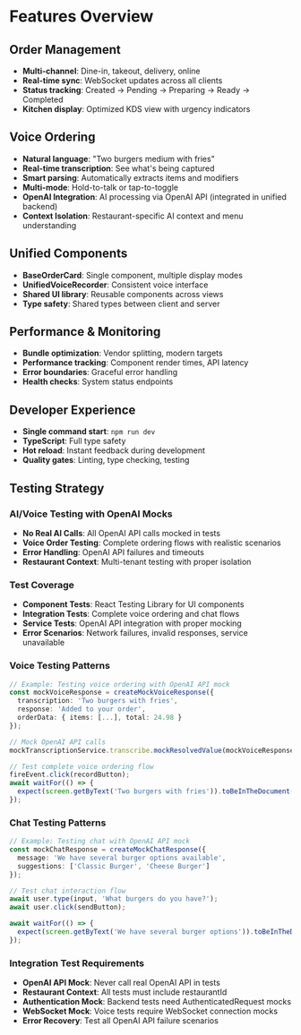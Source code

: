 # Features Overview

## Order Management
- **Multi-channel**: Dine-in, takeout, delivery, online
- **Real-time sync**: WebSocket updates across all clients
- **Status tracking**: Created → Pending → Preparing → Ready → Completed
- **Kitchen display**: Optimized KDS view with urgency indicators

## Voice Ordering
- **Natural language**: "Two burgers medium with fries"
- **Real-time transcription**: See what's being captured
- **Smart parsing**: Automatically extracts items and modifiers
- **Multi-mode**: Hold-to-talk or tap-to-toggle
- **OpenAI Integration**: AI processing via OpenAI API (integrated in unified backend)
- **Context Isolation**: Restaurant-specific AI context and menu understanding

## Unified Components
- **BaseOrderCard**: Single component, multiple display modes
- **UnifiedVoiceRecorder**: Consistent voice interface
- **Shared UI library**: Reusable components across views
- **Type safety**: Shared types between client and server

## Performance & Monitoring
- **Bundle optimization**: Vendor splitting, modern targets
- **Performance tracking**: Component render times, API latency
- **Error boundaries**: Graceful error handling
- **Health checks**: System status endpoints

## Developer Experience
- **Single command start**: `npm run dev`
- **TypeScript**: Full type safety
- **Hot reload**: Instant feedback during development
- **Quality gates**: Linting, type checking, testing

## Testing Strategy

### AI/Voice Testing with OpenAI Mocks
- **No Real AI Calls**: All OpenAI API calls mocked in tests
- **Voice Order Testing**: Complete ordering flows with realistic scenarios
- **Error Handling**: OpenAI API failures and timeouts
- **Restaurant Context**: Multi-tenant testing with proper isolation

### Test Coverage
- **Component Tests**: React Testing Library for UI components
- **Integration Tests**: Complete voice ordering and chat flows
- **Service Tests**: OpenAI API integration with proper mocking
- **Error Scenarios**: Network failures, invalid responses, service unavailable

### Voice Testing Patterns
```typescript
// Example: Testing voice ordering with OpenAI API mock
const mockVoiceResponse = createMockVoiceResponse({
  transcription: 'Two burgers with fries',
  response: 'Added to your order',
  orderData: { items: [...], total: 24.98 }
});

// Mock OpenAI API calls
mockTranscriptionService.transcribe.mockResolvedValue(mockVoiceResponse);

// Test complete voice ordering flow
fireEvent.click(recordButton);
await waitFor(() => {
  expect(screen.getByText('Two burgers with fries')).toBeInTheDocument();
});
```

### Chat Testing Patterns
```typescript
// Example: Testing chat with OpenAI API mock
const mockChatResponse = createMockChatResponse({
  message: 'We have several burger options available',
  suggestions: ['Classic Burger', 'Cheese Burger']
});

// Test chat interaction flow
await user.type(input, 'What burgers do you have?');
await user.click(sendButton);

await waitFor(() => {
  expect(screen.getByText('We have several burger options')).toBeInTheDocument();
});
```

### Integration Test Requirements
- **OpenAI API Mock**: Never call real OpenAI API in tests
- **Restaurant Context**: All tests must include restaurantId
- **Authentication Mock**: Backend tests need AuthenticatedRequest mocks
- **WebSocket Mock**: Voice tests require WebSocket connection mocks
- **Error Recovery**: Test all OpenAI API failure scenarios